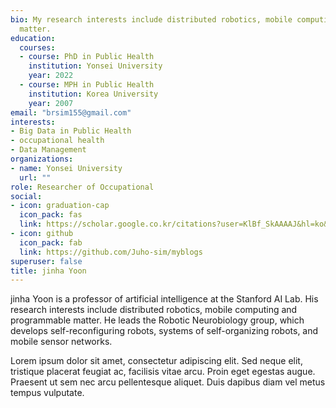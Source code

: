 ```yaml
---
bio: My research interests include distributed robotics, mobile computing and programmable
  matter.
education:
  courses:
  - course: PhD in Public Health
    institution: Yonsei University
    year: 2022
  - course: MPH in Public Health
    institution: Korea University
    year: 2007
email: "brsim155@gmail.com"
interests:
- Big Data in Public Health
- occupational health
- Data Management
organizations:
- name: Yonsei University
  url: ""
role: Researcher of Occupational
social:
- icon: graduation-cap
  icon_pack: fas
  link: https://scholar.google.co.kr/citations?user=KlBf_SkAAAAJ&hl=ko&newwindow=1
- icon: github
  icon_pack: fab
  link: https://github.com/Juho-sim/myblogs
superuser: false
title: jinha Yoon
---
```


jinha Yoon is a professor of artificial intelligence at the Stanford AI Lab. His research interests include distributed robotics, mobile computing and programmable matter. He leads the Robotic Neurobiology group, which develops self-reconfiguring robots, systems of self-organizing robots, and mobile sensor networks.

Lorem ipsum dolor sit amet, consectetur adipiscing elit. Sed neque elit, tristique placerat feugiat ac, facilisis vitae arcu. Proin eget egestas augue. Praesent ut sem nec arcu pellentesque aliquet. Duis dapibus diam vel metus tempus vulputate.
